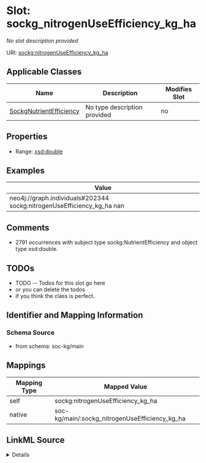 

# Slot: sockg_nitrogenUseEfficiency_kg_ha


_No slot description provided_





URI: [sockg:nitrogenUseEfficiency_kg_ha](http://www.semanticweb.org/sockg/ontologies/2024/0/soil-carbon-ontology/nitrogenUseEfficiency_kg_ha)



<!-- no inheritance hierarchy -->





## Applicable Classes

| Name | Description | Modifies Slot |
| --- | --- | --- |
| [SockgNutrientEfficiency](../classes/SockgNutrientEfficiency.md) | No type description provided |  no  |







## Properties

* Range: [xsd:double](http://www.w3.org/2001/XMLSchema#double)






## Examples

| Value |
| --- |
| neo4j://graph.individuals#202344 sockg:nitrogenUseEfficiency_kg_ha nan |

## Comments

* 2791 occurrences with subject type sockg:NutrientEfficiency and object type xsd:double.

## TODOs

* TODO -- Todos for this slot go here
* or you can delete the todos
* if you think the class is perfect.

## Identifier and Mapping Information







### Schema Source


* from schema: soc-kg/main




## Mappings

| Mapping Type | Mapped Value |
| ---  | ---  |
| self | sockg:nitrogenUseEfficiency_kg_ha |
| native | soc-kg/main/:sockg_nitrogenUseEfficiency_kg_ha |




## LinkML Source

<details>
```yaml
name: sockg_nitrogenUseEfficiency_kg_ha
description: No slot description provided
todos:
- TODO -- Todos for this slot go here
- or you can delete the todos
- if you think the class is perfect.
comments:
- 2791 occurrences with subject type sockg:NutrientEfficiency and object type xsd:double.
examples:
- value: neo4j://graph.individuals#202344 sockg:nitrogenUseEfficiency_kg_ha nan
from_schema: soc-kg/main
rank: 1000
slot_uri: sockg:nitrogenUseEfficiency_kg_ha
alias: sockg_nitrogenUseEfficiency_kg_ha
domain_of:
- sockg_NutrientEfficiency
range: double

```
</details>